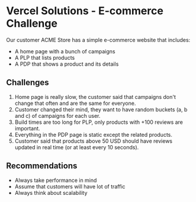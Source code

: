 # Vercel Solutions - E-commerce Challenge

Our customer ACME Store has a simple e-commerce website that includes:

- A home page with a bunch of campaigns
- A PLP that lists products
- A PDP that shows a product and its details

## Challenges

1. Home page is really slow, the customer said that campaigns don't change that often and are the same for everyone.
2. Customer changed their mind, they want to have random buckets (a, b and c) of campaigns for each user.
3. Build times are too long for PLP, only products with +100 reviews are important.
4. Everything in the PDP page is static except the related products.
5. Customer said that products above 50 USD should have reviews updated in real time (or at least every 10 seconds).

## Recommendations

- Always take performance in mind
- Assume that customers will have lot of traffic
- Always think about scalability
